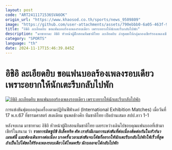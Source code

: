 ```yaml
---
layout: post
code: "ART2411171536SVA6OK"
origin_url: "https://www.khaosod.co.th/sports/news_9509809"
image: "https://github.com/user-attachments/assets/790ebbb0-6a05-463f-9a0f-a058d73f40df"
title: "อิชิอิ ละเอียดยิบ ขอแฟนบอลร้องเพลงรอบเดียว เพราะอยากให้นักเตะรีบกลับไปพัก"
description: "มาซาทาดะ อิชิอิ หัวหน้าผู้ฝึกสอนทีมชาติไทย ละเอียดยิบ ล่าสุดขอให้กลุ่มกองเชียร์รองเพลงเชียร์หลังจบเกมรอบเดียว เพื่อให้นักเตะรีบกลับไปพักผ่อนเร็วที่สุด"
category: "SPORTS"
language: "th"
date: 2024-11-17T15:46:39.845Z
---
```


# อิชิอิ ละเอียดยิบ ขอแฟนบอลร้องเพลงรอบเดียว เพราะอยากให้นักเตะรีบกลับไปพัก

[![อิชิอิ ละเอียดยิบ ขอแฟนบอลร้องเพลงรอบเดียว เพราะอยากให้นักเตะรีบกลับไปพัก](https://www.khaosod.co.th/wpapp/uploads/2024/11/iyryy.jpg "อิชิอิ ละเอียดยิบ ขอแฟนบอลร้องเพลงรอบเดียว เพราะอยากให้นักเตะรีบกลับไปพัก")](https://www.khaosod.co.th/wpapp/uploads/2024/11/iyryy.jpg)

การแข่งขันฟุตบอลอุ่นเครื่องตามปฏิทินฟีฟ่าเดย์ (International Exhibition Matches) เมื่อวันที่ 17 พ.ย.67 ที่ธรรมศาสตร์ สเตเดียม ขุนพลช้างศึก ทีมชาติไทย เปิดบ้านเสมอ สปป.ลาว 1-1

หลังจบเกม มาซาทาดะ อิชิอิ หัวหน้าผู้ฝึกสอนทีมชาติไทย เผยระหว่างเดินไปขอบคุณแฟนบอลที่เข้ามาเชียร์ในสนาม ว่า **_รายการมิตซูบิชิ อิเล็คทริค คัพ เรายังมีเกมการแข่งขันที่ต่อเนื่องติดต่อกันในทัวร์นาเมนต์นี้ และต้องเดินทางต่อเนื่อง บางครั้งเวลาแข่งขันจบโค้ชก็อยากให้นักเตะรีบกลับไปพักให้เร็วที่สุด ถ้าเป็นไปได้ขอให้ร้องเพลงรอบเดียวได้ไหมครับ นักบอลจะได้กลับไปพัก_**